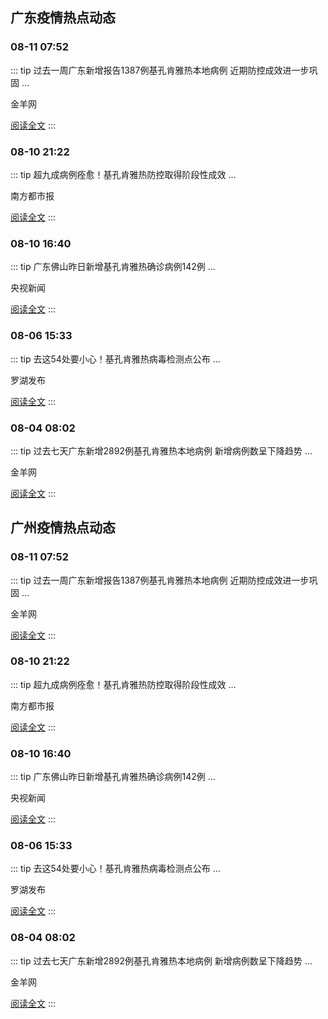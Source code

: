 
## 广东疫情热点动态

  
### 08-11 07:52
::: tip 过去一周广东新增报告1387例基孔肯雅热本地病例 近期防控成效进一步巩固
...

金羊网

[阅读全文](https://view.inews.qq.com/a/20250811A01M2Q00?uid=08fb476a5200eabc&chlid=_qqnews_custom_search_pictext&suid=8QIf3n9a7YEVvTfY5QM%3D&c_buffer=aid%3D20250811A01M2Q00%3Bappver%3D7.7.10%3Bts%3D1754876224391&sign=AAwcU3%2BNU3wOzOXnNLs%2BjZGzEFG%2Bl%2FkY33VPYCkLMxW%2BY18cMEY%2FiEhKxQnLXyAvxzApzGZKZblqui1ZcAktBiTgKb%2FOzkWY6r6V2l880NBwWbh2G42sQV%2BsQreGEqIzJCvhqCQq)
:::

### 08-10 21:22
::: tip 超九成病例痊愈！基孔肯雅热防控取得阶段性成效
...

南方都市报

[阅读全文](https://view.inews.qq.com/a/20250810A05M8J00?uid=08fb476a5200eabc&chlid=_qqnews_custom_search_pictext&suid=8QIf3n9a7YEVvTfY5QM%3D&c_buffer=aid%3D20250810A05M8J00%3Bappver%3D7.7.10%3Bts%3D1754876253286&sign=AAwkUZr4lL2WmSVTIutqn7cc6zbyBEUGhPqTx67TY93iBpOPUuV5sG0tbv27Anm%2BFvvL1Cd6Ykrpque2OQ84hah22m54Usd3vY4EhswlT8qT%2FRwZOkvhqI%2Bi7%2FwPJfaFPeLQrN%2Be)
:::

### 08-10 16:40
::: tip 广东佛山昨日新增基孔肯雅热确诊病例142例
...

央视新闻

[阅读全文](https://view.inews.qq.com/a/20250810A04F9K00?uid=08fb476a5200eabc&chlid=_qqnews_custom_search_pictext&suid=8QIf3n9a7YEVvTfY5QM%3D&c_buffer=aid%3D20250810A04F9K00%3Bappver%3D7.7.10%3Bts%3D1754876336578&sign=AAwXTRwWlawOUmtQcEeX4Bm26TPQejR4PNXvpeEtLsEiHqVZCR1gCJFYs76gQzwo3a9VsBmmlqU57cRjgIQc2aeRN%2B0L21AcebhJn5PgdQSdubsF9k99q32iYT9BBlXJjqw64WZs)
:::

### 08-06 15:33
::: tip 去这54处要小心！基孔肯雅热病毒检测点公布
...

罗湖发布

[阅读全文](https://view.inews.qq.com/a/20250806A05U6E00?uid=08fb476a5200eabc&chlid=_qqnews_custom_search_pictext&suid=8QIf3n9a7YEVvTfY5QM%3D&c_buffer=aid%3D20250806A05U6E00%3Bappver%3D7.7.10%3Bts%3D1754469815318&sign=AAw4lx5gm32jm3kHbC1E7Nrrmv6DOKyzkx6fM49uxVvr%2BPL6soE%2Bxdu5bgXiAIotnME%2FkQnpPnsLB6qzYLPcOkgmeWVcdyw%2BmA%2BjFFo6r9%2BIzFXh0myN7KwBXrwrk63FdvFpoU24)
:::

### 08-04 08:02
::: tip 过去七天广东新增2892例基孔肯雅热本地病例 新增病例数呈下降趋势
...

金羊网

[阅读全文](https://view.inews.qq.com/a/20250804A0205I00?uid=08fb476a5200eabc&chlid=_qqnews_custom_search_pictext&suid=8QIf3n9a7YEVvTfY5QM%3D&c_buffer=aid%3D20250804A0205I00%3Bappver%3D7.7.10%3Bts%3D1754272261264&sign=AAwfURI5lk2MT2ruYwlK9ldXUw0IPtSzUYeqI6WM1HmesyNw6QmcLkm6geLIUFub13ADxAqwlbsa0O4Q53ZzxHg9F90Il%2BGvCZwA8Gl7GGf%2BYVrJzKZ70S4HuRCi%2Bs00p%2Fvbl97v)
:::


## 广州疫情热点动态

  
### 08-11 07:52
::: tip 过去一周广东新增报告1387例基孔肯雅热本地病例 近期防控成效进一步巩固
...

金羊网

[阅读全文](https://view.inews.qq.com/a/20250811A01M2Q00?uid=08fb476a5200eabc&chlid=_qqnews_custom_search_pictext&suid=8QIf3n9a7YEVvTfY5QM%3D&c_buffer=aid%3D20250811A01M2Q00%3Bappver%3D7.7.10%3Bts%3D1754876224391&sign=AAwcU3%2BNU3wOzOXnNLs%2BjZGzEFG%2Bl%2FkY33VPYCkLMxW%2BY18cMEY%2FiEhKxQnLXyAvxzApzGZKZblqui1ZcAktBiTgKb%2FOzkWY6r6V2l880NBwWbh2G42sQV%2BsQreGEqIzJCvhqCQq)
:::

### 08-10 21:22
::: tip 超九成病例痊愈！基孔肯雅热防控取得阶段性成效
...

南方都市报

[阅读全文](https://view.inews.qq.com/a/20250810A05M8J00?uid=08fb476a5200eabc&chlid=_qqnews_custom_search_pictext&suid=8QIf3n9a7YEVvTfY5QM%3D&c_buffer=aid%3D20250810A05M8J00%3Bappver%3D7.7.10%3Bts%3D1754876253286&sign=AAwkUZr4lL2WmSVTIutqn7cc6zbyBEUGhPqTx67TY93iBpOPUuV5sG0tbv27Anm%2BFvvL1Cd6Ykrpque2OQ84hah22m54Usd3vY4EhswlT8qT%2FRwZOkvhqI%2Bi7%2FwPJfaFPeLQrN%2Be)
:::

### 08-10 16:40
::: tip 广东佛山昨日新增基孔肯雅热确诊病例142例
...

央视新闻

[阅读全文](https://view.inews.qq.com/a/20250810A04F9K00?uid=08fb476a5200eabc&chlid=_qqnews_custom_search_pictext&suid=8QIf3n9a7YEVvTfY5QM%3D&c_buffer=aid%3D20250810A04F9K00%3Bappver%3D7.7.10%3Bts%3D1754876336578&sign=AAwXTRwWlawOUmtQcEeX4Bm26TPQejR4PNXvpeEtLsEiHqVZCR1gCJFYs76gQzwo3a9VsBmmlqU57cRjgIQc2aeRN%2B0L21AcebhJn5PgdQSdubsF9k99q32iYT9BBlXJjqw64WZs)
:::

### 08-06 15:33
::: tip 去这54处要小心！基孔肯雅热病毒检测点公布
...

罗湖发布

[阅读全文](https://view.inews.qq.com/a/20250806A05U6E00?uid=08fb476a5200eabc&chlid=_qqnews_custom_search_pictext&suid=8QIf3n9a7YEVvTfY5QM%3D&c_buffer=aid%3D20250806A05U6E00%3Bappver%3D7.7.10%3Bts%3D1754469815318&sign=AAw4lx5gm32jm3kHbC1E7Nrrmv6DOKyzkx6fM49uxVvr%2BPL6soE%2Bxdu5bgXiAIotnME%2FkQnpPnsLB6qzYLPcOkgmeWVcdyw%2BmA%2BjFFo6r9%2BIzFXh0myN7KwBXrwrk63FdvFpoU24)
:::

### 08-04 08:02
::: tip 过去七天广东新增2892例基孔肯雅热本地病例 新增病例数呈下降趋势
...

金羊网

[阅读全文](https://view.inews.qq.com/a/20250804A0205I00?uid=08fb476a5200eabc&chlid=_qqnews_custom_search_pictext&suid=8QIf3n9a7YEVvTfY5QM%3D&c_buffer=aid%3D20250804A0205I00%3Bappver%3D7.7.10%3Bts%3D1754272261264&sign=AAwfURI5lk2MT2ruYwlK9ldXUw0IPtSzUYeqI6WM1HmesyNw6QmcLkm6geLIUFub13ADxAqwlbsa0O4Q53ZzxHg9F90Il%2BGvCZwA8Gl7GGf%2BYVrJzKZ70S4HuRCi%2Bs00p%2Fvbl97v)
:::

